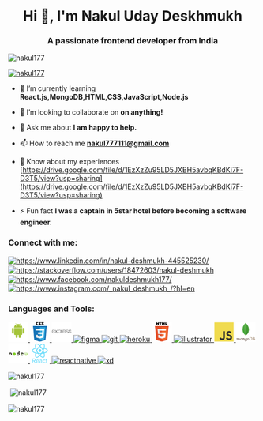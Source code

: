 <h1 align="center">Hi 👋, I'm Nakul Uday Deskhmukh</h1>
<h3 align="center">A passionate frontend developer from India</h3>

<p align="left"> <img src="https://komarev.com/ghpvc/?username=nakul177&label=Profile%20views&color=blue&style=flat" alt="nakul177" /> </p>

<p align="left"> <a href="https://github.com/ryo-ma/github-profile-trophy"><img src="https://github-profile-trophy.vercel.app/?username=nakul177" alt="nakul177" /></a> </p>

- 🌱 I’m currently learning **React.js,MongoDB,HTML,CSS,JavaScript,Node.js**

- 👯 I’m looking to collaborate on **on anything!**

- 💬 Ask me about **I am happy to help.**

- 📫 How to reach me **nakul777111@gmail.com**

- 📄 Know about my experiences [https://drive.google.com/file/d/1EzXzZu95LD5JXBH5avbqKBdKi7F-D3T5/view?usp=sharing](https://drive.google.com/file/d/1EzXzZu95LD5JXBH5avbqKBdKi7F-D3T5/view?usp=sharing)

- ⚡ Fun fact **I was a captain in 5star hotel before becoming a software engineer.**

<h3 align="left">Connect with me:</h3>
<p align="left">
<a href="https://linkedin.com/in/https://www.linkedin.com/in/nakul-deshmukh-445525230/" target="blank"><img align="center" src="https://raw.githubusercontent.com/rahuldkjain/github-profile-readme-generator/master/src/images/icons/Social/linked-in-alt.svg" alt="https://www.linkedin.com/in/nakul-deshmukh-445525230/" height="30" width="40" /></a>
<a href="https://stackoverflow.com/users/https://stackoverflow.com/users/18472603/nakul-deshmukh" target="blank"><img align="center" src="https://raw.githubusercontent.com/rahuldkjain/github-profile-readme-generator/master/src/images/icons/Social/stack-overflow.svg" alt="https://stackoverflow.com/users/18472603/nakul-deshmukh" height="30" width="40" /></a>
<a href="https://fb.com/https://www.facebook.com/nakuldeshmukh177/" target="blank"><img align="center" src="https://raw.githubusercontent.com/rahuldkjain/github-profile-readme-generator/master/src/images/icons/Social/facebook.svg" alt="https://www.facebook.com/nakuldeshmukh177/" height="30" width="40" /></a>
<a href="https://instagram.com/https://www.instagram.com/_nakul_deshmukh_/?hl=en" target="blank"><img align="center" src="https://raw.githubusercontent.com/rahuldkjain/github-profile-readme-generator/master/src/images/icons/Social/instagram.svg" alt="https://www.instagram.com/_nakul_deshmukh_/?hl=en" height="30" width="40" /></a>
</p>

<h3 align="left">Languages and Tools:</h3>
<p align="left"> <a href="https://developer.android.com" target="_blank" rel="noreferrer"> <img src="https://raw.githubusercontent.com/devicons/devicon/master/icons/android/android-original-wordmark.svg" alt="android" width="40" height="40"/> </a> <a href="https://www.w3schools.com/css/" target="_blank" rel="noreferrer"> <img src="https://raw.githubusercontent.com/devicons/devicon/master/icons/css3/css3-original-wordmark.svg" alt="css3" width="40" height="40"/> </a> <a href="https://expressjs.com" target="_blank" rel="noreferrer"> <img src="https://raw.githubusercontent.com/devicons/devicon/master/icons/express/express-original-wordmark.svg" alt="express" width="40" height="40"/> </a> <a href="https://www.figma.com/" target="_blank" rel="noreferrer"> <img src="https://www.vectorlogo.zone/logos/figma/figma-icon.svg" alt="figma" width="40" height="40"/> </a> <a href="https://git-scm.com/" target="_blank" rel="noreferrer"> <img src="https://www.vectorlogo.zone/logos/git-scm/git-scm-icon.svg" alt="git" width="40" height="40"/> </a> <a href="https://heroku.com" target="_blank" rel="noreferrer"> <img src="https://www.vectorlogo.zone/logos/heroku/heroku-icon.svg" alt="heroku" width="40" height="40"/> </a> <a href="https://www.w3.org/html/" target="_blank" rel="noreferrer"> <img src="https://raw.githubusercontent.com/devicons/devicon/master/icons/html5/html5-original-wordmark.svg" alt="html5" width="40" height="40"/> </a> <a href="https://www.adobe.com/in/products/illustrator.html" target="_blank" rel="noreferrer"> <img src="https://www.vectorlogo.zone/logos/adobe_illustrator/adobe_illustrator-icon.svg" alt="illustrator" width="40" height="40"/> </a> <a href="https://developer.mozilla.org/en-US/docs/Web/JavaScript" target="_blank" rel="noreferrer"> <img src="https://raw.githubusercontent.com/devicons/devicon/master/icons/javascript/javascript-original.svg" alt="javascript" width="40" height="40"/> </a> <a href="https://www.mongodb.com/" target="_blank" rel="noreferrer"> <img src="https://raw.githubusercontent.com/devicons/devicon/master/icons/mongodb/mongodb-original-wordmark.svg" alt="mongodb" width="40" height="40"/> </a> <a href="https://nodejs.org" target="_blank" rel="noreferrer"> <img src="https://raw.githubusercontent.com/devicons/devicon/master/icons/nodejs/nodejs-original-wordmark.svg" alt="nodejs" width="40" height="40"/> </a> <a href="https://reactjs.org/" target="_blank" rel="noreferrer"> <img src="https://raw.githubusercontent.com/devicons/devicon/master/icons/react/react-original-wordmark.svg" alt="react" width="40" height="40"/> </a> <a href="https://reactnative.dev/" target="_blank" rel="noreferrer"> <img src="https://reactnative.dev/img/header_logo.svg" alt="reactnative" width="40" height="40"/> </a> <a href="https://www.adobe.com/products/xd.html" target="_blank" rel="noreferrer"> <img src="https://cdn.worldvectorlogo.com/logos/adobe-xd.svg" alt="xd" width="40" height="40"/> </a> </p>

<p><img align="center" src="https://github-readme-stats.vercel.app/api/top-langs?username=nakul177&show_icons=true&locale=en&layout=compact" alt="nakul177" /></p>

<p>&nbsp;<img align="center" src="https://github-readme-stats.vercel.app/api?username=nakul177&show_icons=true&locale=en" alt="nakul177" /></p>

<p><img align="center" src="https://github-readme-streak-stats.herokuapp.com/?user=nakul177&" alt="nakul177" /></p>
